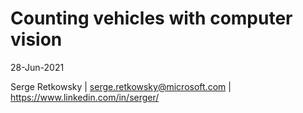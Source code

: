 # Counting vehicles with computer vision

28-Jun-2021

Serge Retkowsky | serge.retkowsky@microsoft.com | https://www.linkedin.com/in/serger/

